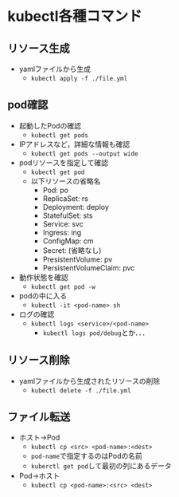 # kubectl各種コマンド

## リソース生成
- yamlファイルから生成
    - `kubectl apply -f ./file.yml`

## pod確認
- 起動したPodの確認
    - `kubectl get pods`
- IPアドレスなど，詳細な情報も確認
    - `kubectl get pods --output wide`
- podリソースを指定して確認
    - `kubectl get pod`
    - 以下リソースの省略名
        - Pod: po
        - ReplicaSet: rs
        - Deployment: deploy
        - StatefulSet: sts
        - Service: svc
        - Ingress: ing
        - ConfigMap: cm
        - Secret: (省略なし)
        - PresistentVolume: pv
        - PersistentVolumeClaim: pvc
- 動作状態を確認
    - `kubectl get pod -w`
- podの中に入る
    - `kubectl -it <pod-name> sh`
- ログの確認
    - `kubectl logs <service>/<pod-name>`
        - `kubectl logs pod/debug`とか．．．

## リソース削除
- yamlファイルから生成されたリソースの削除
    - `kubectl delete -f ./file.yml`

## ファイル転送
- ホスト→Pod
    - `kubectl cp <src> <pod-name>:<dest>`
    - `pod-name`で指定するのはPodの名前
    - `kuberctl get pod`して最初の列にあるデータ
- Pod→ホスト
    - `kubectl cp <pod-name>:<src> <dest>`
